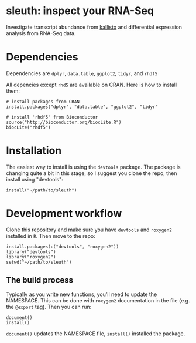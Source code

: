 # sleuth: inspect your RNA-Seq

Investigate transcript abundance from
[kallisto](https://github.com/pimentel/kallisto) and differential expression
analysis from RNA-Seq data.


# Dependencies

Dependencies are `dplyr`, `data.table`, `ggplot2`, `tidyr`, and `rhdf5`

All depencies except `rhd5` are available on CRAN. Here is how to install them:

```{r}
# install packages from CRAN
install.packages("dplyr", "data.table", "ggplot2", "tidyr"

# install 'rhdf5' from Bioconductor
source("http://bioconductor.org/biocLite.R")
biocLite("rhdf5")
```

# Installation

The easiest way to install is using the `devtools` package. The package is
changing quite a bit in this stage, so I suggest you clone the repo, then
install using "devtools":

```
install("~/path/to/sleuth")
```

# Development workflow

Clone this repository and make sure you have `devtools` and `roxygen2`
installed in `R`. Then move to the repo:

```{r}
install.packages(c("devtools", "roxygen2"))
library("devtools")
library("roxygen2")
setwd("~/path/to/sleuth")
```

## The build process

Typically as you write new functions, you'll need to update the NAMESPACE. This
can be done with `roxygen2` documentation in the file (e.g. the `@export` tag).
Then you can run:

```{r}
document()
install()
```

`document()` updates the NAMESPACE file, `install()` installed the package.
